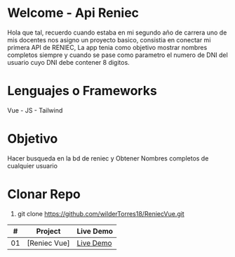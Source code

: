 # Welcome - Api Reniec 
Hola que tal, recuerdo cuando estaba en mi segundo año de carrera uno de mis docentes nos asigno un proyecto basico, consistia en conectar mi primera API de RENIEC, La app tenia como objetivo mostrar nombres completos siempre y cuando se pase como parametro el numero de DNI del usuario cuyo DNI debe contener 8 digitos. 

# Lenguajes o Frameworks 
Vue - JS - Tailwind 

# Objetivo 
Hacer busqueda en la bd de reniec y Obtener Nombres completos de cualquier usuario

# Clonar Repo

1) git clone https://github.com/wilderTorres18/ReniecVue.git


|  #  | Project                                                                                                                     | Live Demo                                                                         |
| :-: | --------------------------------------------------------------------------------------------------------------------------- | --------------------------------------------------------------------------------- |
| 01  | [Reniec Vue]                                                                                                                | [Live Demo](https://reniec-vue-git-master-wilder-s-projects.vercel.app/)               |

